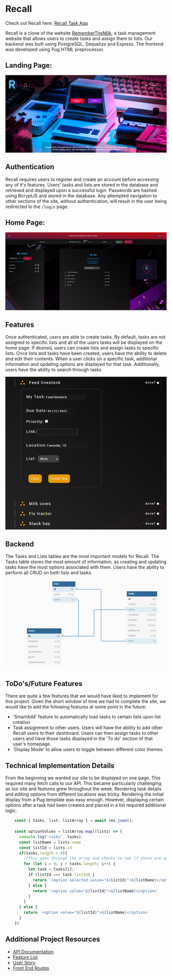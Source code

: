 # Recall
Check out Recall here: [Recall Task App](https://recall-app.herokuapp.com/)

Recall is a clone of the website [RememberTheMilk](https://www.rememberthemilk.com/), a task management website that allows users to create tasks and assign them to lists.  Our backend was built using PostgreSQL, Sequelize and Express. The frontend was developed using Pug HTML preprocessor.

## Landing Page:
![landing-page view](/images/landing-page.png)


## Authentication
Recall requires users to register and create an account before accessing any of it's features.  Users' tasks and lists are stored in the database and retrieved and displayed upon a successful login.  Passwords are hashed using BcryptJS and stored in the database. Any attempted navigation to other sections of the site, without authentication, will result in the user being redirected to the `/login` page.

## Home Page:
![home-page view](/images/home-page.png)

## Features
Once authenticated, users are able to create tasks.  By default, tasks are not assigned to specific lists and all of the users tasks will be displayed on the home page.  If desired, users can create lists and assign tasks to specific lists.  Once lists and tasks have been created, users have the ability to delete and edit their contents.
When a user clicks on a specific task, additional information and updating options are displayed for that task. Additionally, users have the ability to search through tasks


![task-detail](/images/task-detail.png)

## Backend
The Tasks and Lists tables are the most important models for Recall. The Tasks table stores the most amount of information, as creating and updating tasks have the most options associated with them.  Users have the ability to perform all CRUD on both lists and tasks.
![task-detail](/images/schema.png)

## ToDo's/Future Features
There are quite a few features that we would have liked to implement for this project.  Given the short window of time we had to complete the site, we would like to add the following features at some point in the future:
- 'SmartAdd' feature to automatically load tasks to certain lists upon list creation
- Task assignment to other users.  Users will have the ability to add other Recall users to their dashboard.  Users can then assign tasks to other users and have those tasks displayed in the 'To do' section of that user's homepage.
- 'Display Mode' to allow users to toggle between different color themes.

## Technical Implementation Details
From the beginning we wanted our site to be displayed on one page.  This required many fetch calls to our API.  This became particularly challenging as our site and features grew throughout the week. Rendering task details and editing options from different locations was tricky. Rendering the initial display from a Pug template was easy enough.  However, displaying certain options after a task had been created and placed in a list required additional logic:
```js
    const { tasks, list, listArray } = await res.json();

    const optionValues = listArray.map((lists) => {
      console.log('tasks', tasks);
      const listName = lists.name
      const listId = lists.id
      if(tasks.length > 0){
        //This goes through the array and checks to see if there are any tasks in the list.
        for (let i = 0; i < tasks.length; i++) {
          let task = tasks[i];
          if (listId === task.listId) {
            return `<option selected value="${listId}">${listName}</option>`
          } else {
            return `<option value="${listId}">${listName}</option>`
          }
        }
      } else {
        return `<option value="${listId}">${listName}</option>`
      }
    })
```

## Additional Project Resources
- [API Documentation](https://github.com/ChrisPHong/Recall-Group-Project/wiki/API-Documentation)
- [Feature List](https://github.com/ChrisPHong/Recall-Group-Project/wiki/Feature-List)
- [User Story](https://github.com/ChrisPHong/Recall-Group-Project/wiki/User-Story)
- [Front End Routes](https://github.com/ChrisPHong/Recall-Group-Project/wiki/Frontend-Routes)
